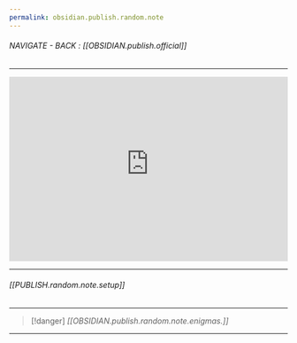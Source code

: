 ```yaml
---
permalink: obsidian.publish.random.note
---
```


###### NAVIGATE - BACK  : [[OBSIDIAN.publish.official]]
---

<iframe allowfullscreen src="https://stately-swan-955663.netlify.app/" width="100%" height="333" frameborder="0" allow="accelerometer; autoplay; clipboard-write; encrypted-media; gyroscope; picture-in-picture" ></iframe>

----

###### [[PUBLISH.random.note.setup]]



---
>[!danger] *[[OBSIDIAN.publish.random.note.enigmas.]]*
----
